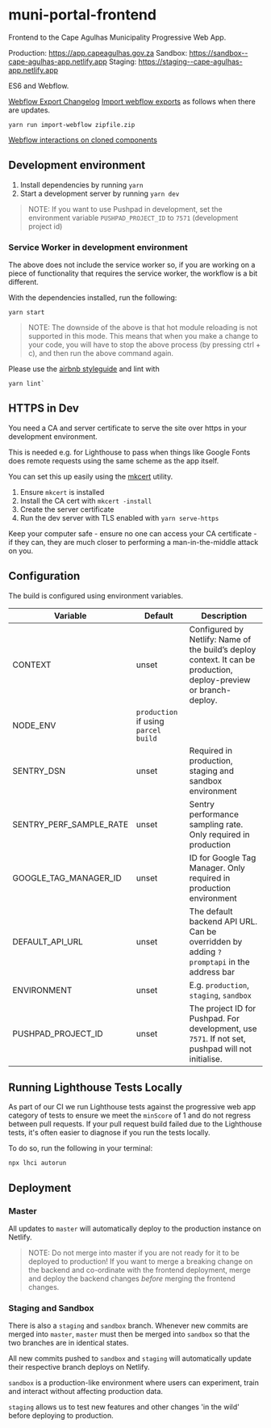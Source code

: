 # muni-portal-frontend

Frontend to the Cape Agulhas Municipality Progressive Web App.

Production: https://app.capeagulhas.gov.za
Sandbox: https://sandbox--cape-agulhas-app.netlify.app
Staging: https://staging--cape-agulhas-app.netlify.app

ES6 and Webflow.

[Webflow Export Changelog](https://app.gitbook.com/@openup/s/cape-agulhas-app/design-system/webflow-exports)
[Import webflow exports](https://www.npmjs.com/package/import-webflow-export) as follows when there are updates.

    yarn run import-webflow zipfile.zip

[Webflow interactions on cloned components](https://openup.gitbook.io/handbook/tech/webflow-best-practice/custom-dom-manipulation-in-webflow-sites#webflow-interactions-on-cloned-components)

## Development environment

1. Install dependencies by running `yarn`
2. Start a development server by running `yarn dev`

> NOTE: If you want to use Pushpad in development, set the environment variable `PUSHPAD_PROJECT_ID` to `7571` (development project id)

### Service Worker in development environment

The above does not include the service worker so, if you are working on a piece of functionality that requires the service worker, the workflow is a bit different.

With the dependencies installed, run the following:

```
yarn start
```

> NOTE: The downside of the above is that hot module reloading is not supported in this mode. This means that when you make a change to your code, you will have to stop the above process (by pressing ctrl + c), and then run the above command again.

Please use the [airbnb styleguide](https://github.com/airbnb/javascript) and lint with

```
yarn lint`
```

## HTTPS in Dev

You need a CA and server certificate to serve the site over https in your
development environment.

This is needed e.g. for Lighthouse to pass when things like Google Fonts
does remote requests using the same scheme as the app itself.

You can set this up easily using the [mkcert](https://mkcert.org/) utility.

1. Ensure `mkcert` is installed
2. Install the CA cert with `mkcert -install`
3. Create the server certificate
4. Run the dev server with TLS enabled with `yarn serve-https`

Keep your computer safe - ensure no one can access your CA certificate - if they
can, they are much closer to performing a man-in-the-middle attack on you.

## Configuration

The build is configured using environment variables.

| Variable                | Default                              | Description                                                                                                       |
| ----------------------- | ------------------------------------ | ----------------------------------------------------------------------------------------------------------------- |
| CONTEXT                 | unset                                | Configured by Netlify: Name of the build’s deploy context. It can be production, deploy-preview or branch-deploy. |
| NODE_ENV                | `production` if using `parcel build` |                                                                                                                   |
| SENTRY_DSN              | unset                                | Required in production, staging and sandbox environment                                                           |
| SENTRY_PERF_SAMPLE_RATE | unset                                | Sentry performance sampling rate. Only required in production                                                     |
| GOOGLE_TAG_MANAGER_ID   | unset                                | ID for Google Tag Manager. Only required in production environment                                                |
| DEFAULT_API_URL         | unset                                | The default backend API URL. Can be overridden by adding `?promptapi` in the address bar                          |
| ENVIRONMENT             | unset                                | E.g. `production`, `staging`, `sandbox`                                                                           |
| PUSHPAD_PROJECT_ID      | unset                                | The project ID for Pushpad. For development, use `7571`. If not set, pushpad will not initialise.                 |

## Running Lighthouse Tests Locally

As part of our CI we run Lighthouse tests against the progressive web app category of tests to ensure we meet the `minScore` of 1 and do not regress between pull requests. If your pull request build failed due to the Lighthouse tests, it's often easier to diagnose if you run the tests locally.

To do so, run the following in your terminal:

```
npx lhci autorun
```

## Deployment

### Master

All updates to `master` will automatically deploy to the production instance on Netlify.

> NOTE: Do not merge into master if you are not ready for it to be deployed to production!
> If you want to merge a breaking change on the backend and co-ordinate with the frontend deployment,
> merge and deploy the backend changes _before_ merging the frontend changes.

### Staging and Sandbox

There is also a `staging` and `sandbox` branch. Whenever new commits are merged into `master`, `master` must then be
merged into `sandbox` so that the two branches are in identical states.

All new commits pushed to `sandbox` and `staging` will automatically update their respective branch deploys on Netlify.

`sandbox` is a production-like environment where users can experiment, train and interact without affecting production
data.

`staging` allows us to test new features and other changes 'in the wild' before deploying to production.
